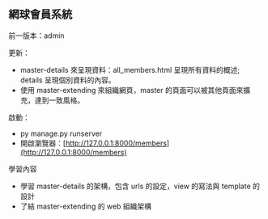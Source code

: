 
## 網球會員系統

前一版本：admin

更新：
* master-details 來呈現資料：all_members.html 呈現所有資料的概述; details 呈現個別資料的內容。
* 使用 master-extending 來組織網頁，master 的頁面可以被其他頁面來擴充，達到一致風格。

啟動：
* py manage.py runserver
* 開啟瀏覽器：[http://127.0.0.1:8000/members](http://127.0.0.1:8000/members)

學習內容
* 學習 master-details 的架構，包含 urls 的設定，view 的寫法與 template 的設計
* 了結 master-extending 的 web 組織架構